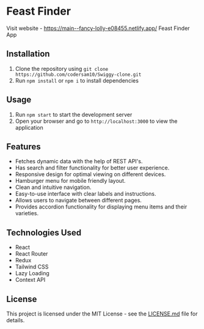 # Feast Finder
  Visit website - https://main--fancy-lolly-e08455.netlify.app/
Feast Finder App

## Installation

1. Clone the repository using `git clone https://github.com/codersam10/Swiggy-clone.git`
2. Run  `npm install` or `npm i` to install dependencies

## Usage

1. Run  `npm start`  to start the development server
2. Open your browser and go to  `http://localhost:3000`  to view the application

## Features
- Fetches dynamic data with the help of REST API's.
- Has search and filter functionality for better user experience.
- Responsive design for optimal viewing on different devices.
- Hamburger menu for mobile friendly layout.
- Clean and intuitive navigation.
- Easy-to-use interface with clear labels and instructions.
- Allows users to navigate between different pages.
- Provides accordion functionality for displaying menu items and their varieties.

## Technologies Used

- React
- React Router
- Redux
- Tailwind CSS
- Lazy Loading
- Context API


## License

This project is licensed under the MIT License - see the [LICENSE.md](LICENSE.md) file for details.
